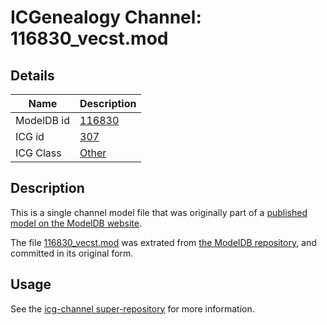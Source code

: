 # ICGenealogy Channel: 116830\_vecst.mod

## Details

Name | Description
---- | -----------
ModelDB id | [116830](http://senselab.med.yale.edu/ModelDB/ShowModel.cshtml?model=116830)
ICG id | [307](http://icg.neurotheory.ox.ac.uk/channels/other/307)
ICG Class | [Other](http://icg.neurotheory.ox.ac.uk/channels/other)

## Description

This is a single channel model file that was originally part of a [published model on the ModelDB website](http://senselab.med.yale.edu/mModelDB/ShowModel.cshtml?model=116830).

The file [116830\_vecst.mod](116830_vecst.mod) was extrated from [the ModelDB repository](http://senselab.med.yale.edu/ModelDB/ShowModel.cshtml?model=116830), and committed in its original form.

## Usage

See the [icg-channel super-repository](https://github.com/icgenealogy/icg-channels) for more information.